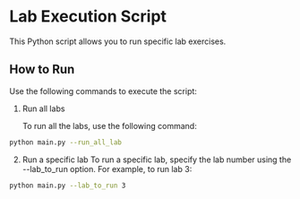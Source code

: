 # Lab Execution Script

This Python script allows you to run specific lab exercises.

## How to Run

Use the following commands to execute the script:

1. Run all labs

    To run all the labs, use the following command:

```bash
python main.py --run_all_lab
```
2. Run a specific lab
To run a specific lab, specify the lab number using the --lab_to_run option. For example, to run lab 3:
    
```bash
python main.py --lab_to_run 3
```